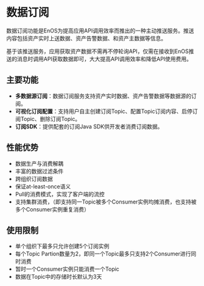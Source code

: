 # 数据订阅
数据订阅功能是EnOS为提高应用API调用效率而推出的一种主动推送服务。推送内容包括资产实时上送数据、资产告警数据、和资产主数据等信息。

基于该推送服务，应用获取资产数据不需再不停轮询API，仅需在接收到EnOS推送的消息时调用API获取数据即可，大大提高API调用效率和降低API使用费用。

## 主要功能
- **多数据源订阅**：数据订阅服务支持资产实时数据、资产告警数据等数据源的订阅。
- **可视化订阅配置**：支持用户自主创建订阅Topic、配置Topic订阅内容、启停订阅Topic、删除订阅Topic。
- **订阅SDK**：提供配套的订阅Java SDK供开发者消费订阅数据。

## 性能优势
- 数据生产与消费解耦
- 丰富的数据过滤条件
- 跨组织订阅数据
- 保证at-least-once语义
- Pull的消费模式，实现了客户端的流控
- 支持集群消费，（即支持同一Topic被多个Consumer实例均摊消费，也支持被多个Consumer实例重复消费）

## 使用限制
- 单个组织下最多只允许创建5个订阅实例
- 每个Topic Partion数量为2，即同一个Topic最多只支持2个Consumer进行同时消费
- 暂时一个Consumer实例只能消费一个Topic
- 数据在Topic中的存储时长默认为3天



